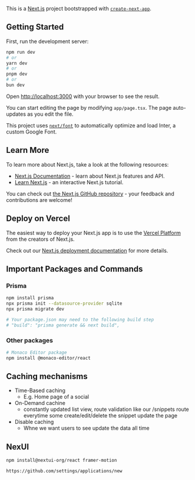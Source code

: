 This is a [Next.js](https://nextjs.org/) project bootstrapped with [`create-next-app`](https://github.com/vercel/next.js/tree/canary/packages/create-next-app).

## Getting Started

First, run the development server:

```bash
npm run dev
# or
yarn dev
# or
pnpm dev
# or
bun dev
```

Open [http://localhost:3000](http://localhost:3000) with your browser to see the result.

You can start editing the page by modifying `app/page.tsx`. The page auto-updates as you edit the file.

This project uses [`next/font`](https://nextjs.org/docs/basic-features/font-optimization) to automatically optimize and load Inter, a custom Google Font.

## Learn More

To learn more about Next.js, take a look at the following resources:

- [Next.js Documentation](https://nextjs.org/docs) - learn about Next.js features and API.
- [Learn Next.js](https://nextjs.org/learn) - an interactive Next.js tutorial.

You can check out [the Next.js GitHub repository](https://github.com/vercel/next.js/) - your feedback and contributions are welcome!

## Deploy on Vercel

The easiest way to deploy your Next.js app is to use the [Vercel Platform](https://vercel.com/new?utm_medium=default-template&filter=next.js&utm_source=create-next-app&utm_campaign=create-next-app-readme) from the creators of Next.js.

Check out our [Next.js deployment documentation](https://nextjs.org/docs/deployment) for more details.

## Important Packages and Commands

### Prisma

```bash
npm install prisma
npx prisma init --datasource-provider sqlite
npx prisma migrate dev

# Your package.json may need to the following build step
# "build": "prisma generate && next build",

```

### Other packages

```bash
# Monaco Editor package
npm install @monaco-editor/react


```

## Caching mechanisms

- Time-Based caching
  - E.g. Home page of a social
- On-Demand cachine
  - constantly updated list view, route validation like our /snippets route everytime some create/edit/delete the snippet update the page
- Disable caching
  - Whne we want users to see update the data all time

## NexUI

```bash
npm install@nextui-org/react framer-motion

https://github.com/settings/applications/new

```
